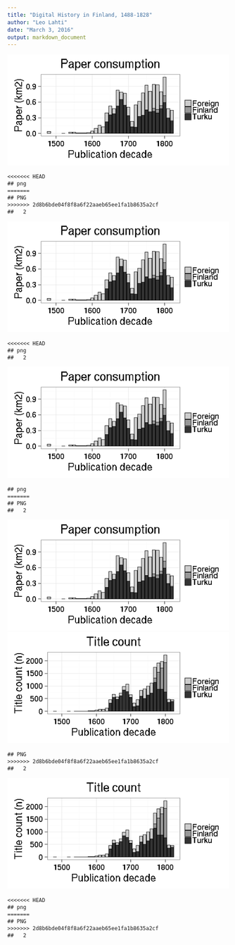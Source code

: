 ```yaml
---
title: "Digital History in Finland, 1488-1828"
author: "Leo Lahti"
date: "March 3, 2016"
output: markdown_document
---
```





![plot of chunk 20160303-turkuvsother](figure/20160303-turkuvsother-1.png)

```
<<<<<<< HEAD
## png 
=======
## PNG 
>>>>>>> 2d8b6bde04f8f8a6f22aaeb65ee1fa1b8635a2cf
##   2
```

![plot of chunk 20160303-turkuvsother](figure/20160303-turkuvsother-2.png)

```
<<<<<<< HEAD
## png 
##   2
```

![plot of chunk 20160303-turkuvsother](figure/20160303-turkuvsother-2.png)

```
## png 
=======
## PNG 
##   2
```

![plot of chunk 20160303-turkuvsother](figure/20160303-turkuvsother-3.png)![plot of chunk 20160303-turkuvsother](figure/20160303-turkuvsother-4.png)

```
## PNG 
>>>>>>> 2d8b6bde04f8f8a6f22aaeb65ee1fa1b8635a2cf
##   2
```

![plot of chunk 20160303-turkuvsother](figure/20160303-turkuvsother-5.png)

```
<<<<<<< HEAD
## png 
=======
## PNG 
>>>>>>> 2d8b6bde04f8f8a6f22aaeb65ee1fa1b8635a2cf
##   2
```
